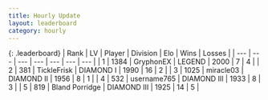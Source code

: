 ```yaml
---
title: Hourly Update
layout: leaderboard
category: hourly
---
```


{: .leaderboard}
| Rank | LV | Player | Division | Elo | Wins | Losses |
| --- | --- | --- | --- | --- | --- | --- |
| <span data-change="0">1</span> | 1384 | <span title="ID: 315148">GryphonEX</span> | LEGEND | <span data-change="0">2000</span> | <span data-change="0">7</span> | <span data-change="0">4</span> |
| <span data-change="0">2</span> | 381 | <span title="ID: 512212">TickleFrisk</span> | DIAMOND I | <span data-change="0">1990</span> | <span data-change="0">16</span> | <span data-change="0">2</span> |
| <span data-change="5">3</span> | 1025 | <span title="ID: 416373">miracle03</span> | DIAMOND II | <span data-change="56">1956</span> | <span data-change="5">8</span> | <span data-change="0">1</span> |
| <span data-change="-1">4</span> | 532 | <span title="ID: 188640">username765</span> | DIAMOND III | <span data-change="0">1933</span> | <span data-change="0">8</span> | <span data-change="0">3</span> |
| <span data-change="-1">5</span> | 819 | <span title="ID: 466895">Bland Porridge</span> | DIAMOND III | <span data-change="0">1925</span> | <span data-change="0">14</span> | <span data-change="0">5</span> |